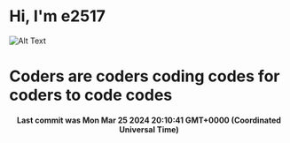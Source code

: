 # Hi, I'm e2517

![Alt Text](https://github.com/E2517/e2517/blob/master/images/background.gif)

# Coders are coders coding codes for coders to code codes

<h4 align="center">Last commit was Mon Mar 25 2024 20:10:41 GMT+0000 (Coordinated Universal Time)</h4>
